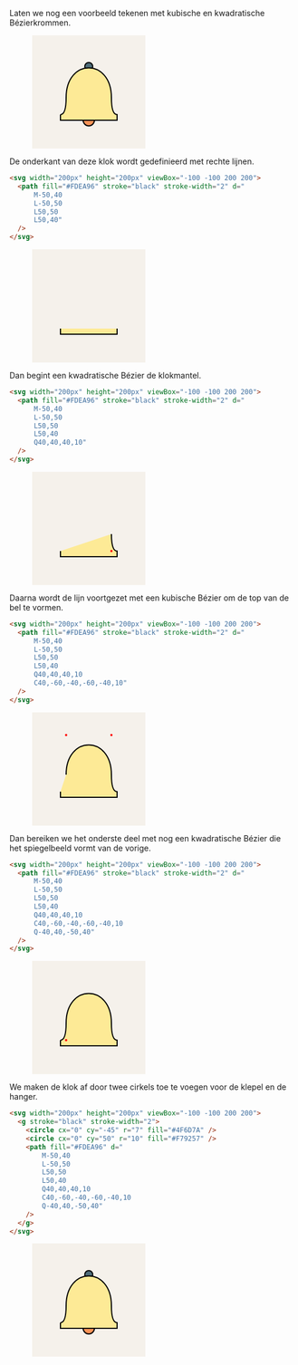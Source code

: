 Laten we nog een voorbeeld tekenen met kubische en kwadratische Bézierkrommen.

<figure>
<svg width="200px" height="200px" viewBox="-100 -100 200 200">
  <rect x="-100" y="-100" width="200" height="200" fill="#F5F1EB"/>
  <g stroke="black" stroke-width="2">
    <circle cx="0" cy="-45" r="7" fill="#4F6D7A" />
    <circle cx="0" cy="50" r="10" fill="#F79257" />
    <path fill="#FDEA96" d="
        M-50,40
        L-50,50
        L50,50
        L50,40
        Q40,40,40,10
        C40,-60,-40,-60,-40,10
        Q-40,40,-50,40"
    />
  </g>
</svg>
</figure>

De onderkant van deze klok wordt gedefinieerd met rechte lijnen.

```html
<svg width="200px" height="200px" viewBox="-100 -100 200 200">
  <path fill="#FDEA96" stroke="black" stroke-width="2" d="
      M-50,40
      L-50,50
      L50,50
      L50,40"
  />
</svg>
```

<figure>
<svg width="200px" height="200px" viewBox="-100 -100 200 200">
  <rect x="-100" y="-100" width="200" height="200" fill="#F5F1EB"/>
  <path fill="#FDEA96" stroke="black" stroke-width="2" d="
      M-50,40
      L-50,50
      L50,50
      L50,40"
  />
</svg>
</figure>

Dan begint een kwadratische Bézier de klokmantel.

```html
<svg width="200px" height="200px" viewBox="-100 -100 200 200">
  <path fill="#FDEA96" stroke="black" stroke-width="2" d="
      M-50,40
      L-50,50
      L50,50
      L50,40
      Q40,40,40,10"
  />
</svg>
```

<figure>
<svg width="200px" height="200px" viewBox="-100 -100 200 200">
  <rect x="-100" y="-100" width="200" height="200" fill="#F5F1EB"/>
  <path fill="#FDEA96" stroke="black" stroke-width="2" d="
      M-50,40
      L-50,50
      L50,50
      L50,40
      Q40,40,40,10"
  />
  <circle cx="40" cy="40" r="2" stroke="none" fill="red"></circle>
</svg>
</figure>

Daarna wordt de lijn voortgezet met een kubische Bézier om de top van de bel te vormen.

```html
<svg width="200px" height="200px" viewBox="-100 -100 200 200">
  <path fill="#FDEA96" stroke="black" stroke-width="2" d="
      M-50,40
      L-50,50
      L50,50
      L50,40
      Q40,40,40,10
      C40,-60,-40,-60,-40,10"
  />
</svg>
```

<figure>
<svg width="200px" height="200px" viewBox="-100 -100 200 200">
  <rect x="-100" y="-100" width="200" height="200" fill="#F5F1EB"/>
  <path fill="#FDEA96" stroke="black" stroke-width="2" d="
      M-50,40
      L-50,50
      L50,50
      L50,40
      Q40,40,40,10
      C40,-60,-40,-60,-40,10"
  />
  <circle cx="-40" cy="-60" r="2" stroke="none" fill="red"></circle>
  <circle cx="40" cy="-60" r="2" stroke="none" fill="red"></circle>
</svg>
</figure>

Dan bereiken we het onderste deel met nog een kwadratische Bézier die het spiegelbeeld vormt van de vorige.

```html
<svg width="200px" height="200px" viewBox="-100 -100 200 200">
  <path fill="#FDEA96" stroke="black" stroke-width="2" d="
      M-50,40
      L-50,50
      L50,50
      L50,40
      Q40,40,40,10
      C40,-60,-40,-60,-40,10
      Q-40,40,-50,40"
  />
</svg>
```

<figure>
<svg width="200px" height="200px" viewBox="-100 -100 200 200">
  <rect x="-100" y="-100" width="200" height="200" fill="#F5F1EB"/>
  <path fill="#FDEA96" stroke="black" stroke-width="2" d="
      M-50,40
      L-50,50
      L50,50
      L50,40
      Q40,40,40,10
      C40,-60,-40,-60,-40,10
      Q-40,40,-50,40"
  />
  <circle cx="-40" cy="40" r="2" stroke="none" fill="red"></circle>
</svg>
</figure>


We maken de klok af door twee cirkels toe te voegen voor de klepel en de hanger.

```html
<svg width="200px" height="200px" viewBox="-100 -100 200 200">
  <g stroke="black" stroke-width="2">
    <circle cx="0" cy="-45" r="7" fill="#4F6D7A" />
    <circle cx="0" cy="50" r="10" fill="#F79257" />
    <path fill="#FDEA96" d="
        M-50,40
        L-50,50
        L50,50
        L50,40
        Q40,40,40,10
        C40,-60,-40,-60,-40,10
        Q-40,40,-50,40"
    />
  </g>
</svg>
```

<figure>
<svg width="200px" height="200px" viewBox="-100 -100 200 200">
  <rect x="-100" y="-100" width="200" height="200" fill="#F5F1EB"/>
  <g stroke="black" stroke-width="2">
    <circle cx="0" cy="-45" r="7" fill="#4F6D7A" />
    <circle cx="0" cy="50" r="10" fill="#F79257" />
    <path fill="#FDEA96" d="
        M-50,40
        L-50,50
        L50,50
        L50,40
        Q40,40,40,10
        C40,-60,-40,-60,-40,10
        Q-40,40,-50,40"
    />
  </g>
</svg>
</figure>
